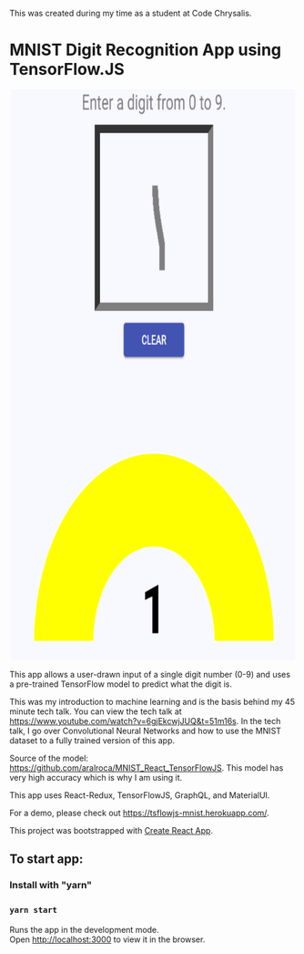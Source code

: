 This was created during my time as a student at Code Chrysalis.

# MNIST Digit Recognition App using TensorFlow.JS

<p align="center">
  <img height="1000" width="500" src="https://raw.githubusercontent.com/chcliu/mnist-digit-recognition/master/public/assets/mnist-readme.PNG">
<p>

This app allows a user-drawn input of a single digit number (0-9) and uses a pre-trained TensorFlow model to predict what the digit is.

This was my introduction to machine learning and is the basis behind my 45 minute tech talk. 
You can view the tech talk at https://www.youtube.com/watch?v=6gjEkcwjJUQ&t=51m16s. 
In the tech talk, I go over Convolutional Neural Networks and how to use the MNIST dataset to a fully trained version of this app.

Source of the model: https://github.com/aralroca/MNIST_React_TensorFlowJS. This model has very high accuracy which is why I am using it.

This app uses React-Redux, TensorFlowJS, GraphQL, and MaterialUI.

For a demo, please check out https://tsflowjs-mnist.herokuapp.com/.

This project was bootstrapped with [Create React App](https://github.com/facebook/create-react-app).

## To start app:

### Install with "yarn"

### `yarn start`

Runs the app in the development mode.<br>
Open [http://localhost:3000](http://localhost:3000) to view it in the browser.


